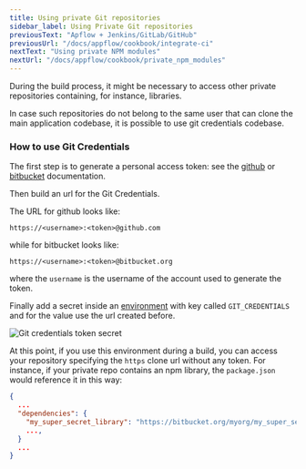 ```yaml
---
title: Using private Git repositories
sidebar_label: Using Private Git repositories
previousText: "Apflow + Jenkins/GitLab/GitHub"
previousUrl: "/docs/appflow/cookbook/integrate-ci"
nextText: "Using private NPM modules"
nextUrl: "/docs/appflow/cookbook/private_npm_modules"
---
```


During the build process, it might be necessary to access other private repositories containing, for instance, libraries.

In case such repositories do not belong to the same user that can clone the main application codebase, it is possible to use git credentials codebase.

### How to use Git Credentials

The first step is to generate a personal access token: see the [github](https://help.github.com/articles/creating-a-personal-access-token-for-the-command-line/) or [bitbucket](https://confluence.atlassian.com/bitbucket/app-passwords-828781300.html) documentation.

Then build an url for the Git Credentials.

The URL for github looks like:

    https://<username>:<token>@github.com
    

while for bitbucket looks like:

    https://<username>:<token>@bitbucket.org
    

where the `username` is the username of the account used to generate the token.

Finally add a secret inside an [environment](/docs/appflow/environments/#custom-environments) with key called `GIT_CREDENTIALS` and for the value use the url created before.

![Git credentials token secret](/docs/assets/img/appflow/cookbook/git-credentials-token-secret.png)

At this point, if you use this environment during a build, you can access your repository specifying the `https` clone url without any token. For instance, if your private repo contains an npm library, the `package.json` would reference it in this way:

```json
{
  ...
  "dependencies": {
    "my_super_secret_library": "https://bitbucket.org/myorg/my_super_secret_library.git",
    ...,
  }
  ...
}
```